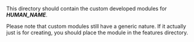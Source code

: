 This directory should contain the custom developed modules for ***HUMAN_NAME***.

Please note that custom modules still have a generic nature. If it actually just
is for creating, you should place the module in the features directory.
